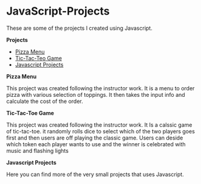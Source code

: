 # JavaScript-Projects

These are some of the projects I created using Javascript.

**Projects**

- [Pizza Menu](https://github.com/ayshadairi/JavaScript-Projects/tree/main/Pizza_Project)
- [Tic-Tac-Teo Game](https://github.com/ayshadairi/JavaScript-Projects/tree/main/TicTacToe)
- [Javascript Projects](https://github.com/ayshadairi/JavaScript-Projects/tree/main/Basic%20JavaScript%20Projects)

**Pizza Menu**

This project was created following the instructor work. It is a menu to order pizza with various selection of toppings. 
It then takes the input info and calculate the cost of the order.

**Tic-Tac-Toe Game**

This project was created following the instructor work. It Is a calssic game of tic-tac-toe. it randomly rolls dice to select
which of the two players goes first and then users are off playing the classic game. Users can deside which token each player 
wants to use and the winner is celebrated with music and flashing lights

**Javascript Projects**

Here you can find more of the very small projects that uses Javascript.
